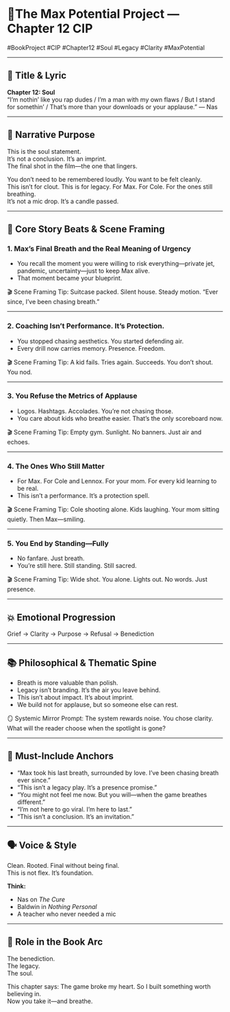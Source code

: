 # 📘The Max Potential Project — Chapter 12 CIP

#BookProject #CIP #Chapter12 #Soul #Legacy #Clarity #MaxPotential

---

## 🎵 Title & Lyric
**Chapter 12: Soul**  
“I’m nothin’ like you rap dudes / I’m a man with my own flaws / But I stand for somethin’ / That’s more than your downloads or your applause.” — Nas

---

## 🎯 Narrative Purpose

This is the soul statement.  
It’s not a conclusion. It’s an imprint.  
The final shot in the film—the one that lingers.  

You don’t need to be remembered loudly. You want to be felt cleanly.  
This isn’t for clout. This is for legacy. For Max. For Cole. For the ones still breathing.  
It’s not a mic drop. It’s a candle passed.

---

## 🔑 Core Story Beats & Scene Framing

### 1. Max’s Final Breath and the Real Meaning of Urgency
- You recall the moment you were willing to risk everything—private jet, pandemic, uncertainty—just to keep Max alive.
- That moment became your blueprint.

🎬 Scene Framing Tip:
Suitcase packed. Silent house. Steady motion. “Ever since, I’ve been chasing breath.”

---

### 2. Coaching Isn’t Performance. It’s Protection.
- You stopped chasing aesthetics. You started defending air.
- Every drill now carries memory. Presence. Freedom.

🎬 Scene Framing Tip:
A kid fails. Tries again. Succeeds. You don’t shout. You nod.

---

### 3. You Refuse the Metrics of Applause
- Logos. Hashtags. Accolades. You’re not chasing those.
- You care about kids who breathe easier. That’s the only scoreboard now.

🎬 Scene Framing Tip:
Empty gym. Sunlight. No banners. Just air and echoes.

---

### 4. The Ones Who Still Matter
- For Max. For Cole and Lennox. For your mom. For every kid learning to be real.
- This isn’t a performance. It’s a protection spell.

🎬 Scene Framing Tip:
Cole shooting alone. Kids laughing. Your mom sitting quietly. Then Max—smiling.

---

### 5. You End by Standing—Fully
- No fanfare. Just breath.
- You’re still here. Still standing. Still sacred.

🎬 Scene Framing Tip:
Wide shot. You alone. Lights out. No words. Just presence.

---

## 💥 Emotional Progression

Grief → Clarity → Purpose → Refusal → Benediction

---

## 📚 Philosophical & Thematic Spine

- Breath is more valuable than polish.
- Legacy isn’t branding. It’s the air you leave behind.
- This isn’t about impact. It’s about imprint.
- We build not for applause, but so someone else can rest.

🪞 Systemic Mirror Prompt:
The system rewards noise. You chose clarity.  
What will the reader choose when the spotlight is gone?

---

## 📌 Must-Include Anchors

- “Max took his last breath, surrounded by love. I’ve been chasing breath ever since.”
- “This isn’t a legacy play. It’s a presence promise.”
- “You might not feel me now. But you will—when the game breathes different.”
- “I’m not here to go viral. I’m here to last.”
- “This isn’t a conclusion. It’s an invitation.”

---

## 🗣 Voice & Style

Clean. Rooted. Final without being final.  
This is not flex. It’s foundation.

**Think:**
- Nas on *The Cure*
- Baldwin in *Nothing Personal*
- A teacher who never needed a mic

---

## 🧩 Role in the Book Arc

The benediction.  
The legacy.  
The soul.

This chapter says: The game broke my heart. So I built something worth believing in.  
Now you take it—and breathe.